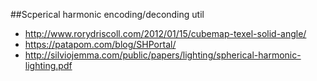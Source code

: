 ##Scperical harmonic encoding/deconding util

- http://www.rorydriscoll.com/2012/01/15/cubemap-texel-solid-angle/
- https://patapom.com/blog/SHPortal/
- http://silviojemma.com/public/papers/lighting/spherical-harmonic-lighting.pdf
